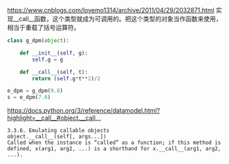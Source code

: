 https://www.cnblogs.com/lovemo1314/archive/2011/04/29/2032871.html
实现__call__函数，这个类型就成为可调用的。把这个类型的对象当作函数来使用，相当于重载了括号运算符。
```python
class g_dpm(object):

    def __init__(self, g):
        self.g = g

    def __call__(self, t):
        return (self.g*t**2)/2

e_dpm = g_dpm(9.8) 
s = e_dpm(7.6)
```

https://docs.python.org/3/reference/datamodel.html?highlight=__call__#object.__call__
```
3.3.6. Emulating callable objects
object.__call__(self[, args...])
Called when the instance is “called” as a function; if this method is defined, x(arg1, arg2, ...) is a shorthand for x.__call__(arg1, arg2, ...).
```